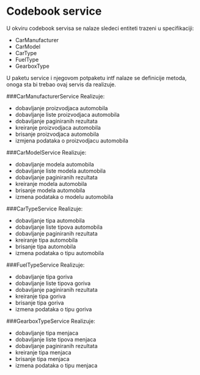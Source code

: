 # Codebook service
U okviru codebook servisa se nalaze sledeci entiteti trazeni u specifikaciji:
* CarManufacturer
* CarModel
* CarType
* FuelType
* GearboxType

U paketu service i njegovom potpaketu intf nalaze se definicije metoda, onoga sta bi trebao ovaj servis da realizuje.

###CarManufacturerService
Realizuje:
* dobavljanje proizvodjaca automobila
* dobavljanje liste proizvodjaca automobila
* dobavljanje paginiranih rezultata
* kreiranje proizvodjaca automobila
* brisanje proizvodjaca automobila 
* izmjena podataka o proizvodjacu automobila

###CarModelService
Realizuje: 
* dobavljanje modela automobila
* dobavljanje liste modela automobila
* dobavljanje paginiranih rezultata
* kreiranje modela automobila
* brisanje modela automobila
* izmena podataka o modelu automobila

###CarTypeService
Realizuje: 
* dobavljanje tipa automobila
* dobavljanje liste tipova automobila
* dobavljanje paginiranih rezultata
* kreiranje tipa automobila
* brisanje tipa automobila
* izmena podataka o tipu automobila

###FuelTypeService
Realizuje: 
* dobavljanje tipa goriva
* dobavljanje liste tipova goriva
* dobavljanje paginiranih rezultata
* kreiranje tipa goriva
* brisanje tipa goriva
* izmena podataka o tipu goriva

###GearboxTypeService
Realizuje: 
* dobavljanje tipa menjaca
* dobavljanje liste tipova menjaca
* dobavljanje paginiranih rezultata
* kreiranje tipa menjaca
* brisanje tipa menjaca
* izmena podataka o tipu menjaca



